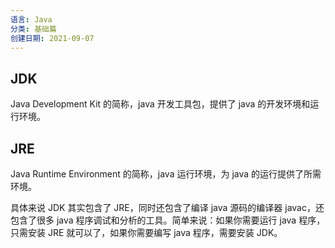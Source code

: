 ```yaml
---
语言: Java
分类: 基础篇
创建日期: 2021-09-07
---
```

## JDK

Java Development Kit 的简称，java 开发工具包，提供了 java 的开发环境和运行环境。

## JRE

Java Runtime Environment 的简称，java 运行环境，为 java 的运行提供了所需环境。

具体来说 JDK 其实包含了 JRE，同时还包含了编译 java 源码的编译器 javac，还包含了很多 java 程序调试和分析的工具。简单来说：如果你需要运行 java 程序，只需安装 JRE 就可以了，如果你需要编写 java 程序，需要安装 JDK。